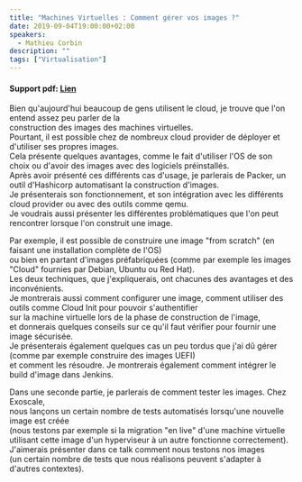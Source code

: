 ```yaml
---
title: "Machines Virtuelles : Comment gérer vos images ?"
date: 2019-09-04T19:00:00+02:00
speakers:
  - Mathieu Corbin
description: ""
tags: ["Virtualisation"]
---
```


<h4>Support pdf: <a href="/pdf/machine_virtuelles.pdf" target="\_blank">Lien</a></h4>  

Bien qu'aujourd'hui beaucoup de gens utilisent le cloud, je trouve que l'on entend assez peu parler de la  
construction des images des machines virtuelles.  
Pourtant, il est possible chez de nombreux cloud provider de déployer et d'utiliser ses propres images.  
Cela présente quelques avantages, comme le fait d'utiliser l'OS de son choix ou d'avoir des images avec des logiciels préinstallés.  
Après avoir présenté ces différents cas d'usage, je parlerais de Packer, un outil d'Hashicorp automatisant la construction d'images.  
Je présenterais son fonctionnement, et son intégration avec les différents cloud provider ou avec des outils comme qemu.  
Je voudrais aussi présenter les différentes problématiques que l'on peut rencontrer lorsque l'on construit une image.

Par exemple, il est possible de construire une image "from scratch" (en faisant une installation complète de l'OS)  
ou bien en partant d'images préfabriquées (comme par exemple les images "Cloud" fournies par Debian, Ubuntu ou Red Hat).  
Les deux techniques, que j'expliquerais, ont chacunes des avantages et des inconvénients.  
Je montrerais aussi comment configurer une image, comment utiliser des outils comme Cloud Init pour pouvoir s'authentifier  
sur la machine virtuelle lors de la phase de construction de l'image,  
et donnerais quelques conseils sur ce qu'il faut vérifier pour fournir une image sécurisée.  
Je présenterais également quelques cas un peu tordus que j'ai dû gérer (comme par exemple construire des images UEFI)  
et comment les résoudre. Je montrerais également comment intégrer le build d'image dans Jenkins.

Dans une seconde partie, je parlerais de comment tester les images. Chez Exoscale,  
nous lançons un certain nombre de tests automatisés lorsqu'une nouvelle image est créée  
(nous testons par exemple si la migration "en live" d'une machine virtuelle  
utilisant cette image d'un hyperviseur à un autre fonctionne correctement).  
J'aimerais présenter dans ce talk comment nous testons nos images  
(un certain nombre de tests que nous réalisons peuvent s'adapter à d'autres contextes).

